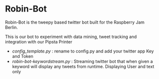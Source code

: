 # Robin-Bot

Robin-Bot is the tweepy based twitter bot built for the Raspberry Jam Berlin.

This is our bot to experiment with data mining, tweet tracking and integration with our Pipsta Printer

* *config_template.py* : rename to config.py and add your twitter app Key and Token  
* *robin-bot-keywordstream.py* : Streaming twitter bot that when given a keyword will display any tweets from runtime. Displaying User and text only 

